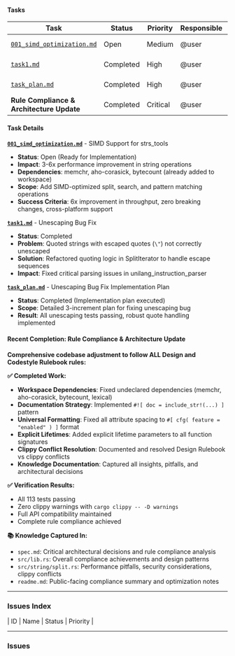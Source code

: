#### Tasks

| Task | Status | Priority | Responsible | Date |
|---|---|---|---|---|
| [`001_simd_optimization.md`](./001_simd_optimization.md) | Open | Medium | @user | 2025-08-05 |
| [`task1.md`](./task1.md) | Completed | High | @user | 2025-07-13 |  
| [`task_plan.md`](./task_plan.md) | Completed | High | @user | 2025-07-19 |
| **Rule Compliance & Architecture Update** | Completed | Critical | @user | 2025-08-05 |

#### Task Details

**[`001_simd_optimization.md`](./001_simd_optimization.md)** - SIMD Support for strs_tools
- **Status**: Open (Ready for Implementation)
- **Impact**: 3-6x performance improvement in string operations
- **Dependencies**: memchr, aho-corasick, bytecount (already added to workspace)
- **Scope**: Add SIMD-optimized split, search, and pattern matching operations
- **Success Criteria**: 6x improvement in throughput, zero breaking changes, cross-platform support

**[`task1.md`](./task1.md)** - Unescaping Bug Fix
- **Status**: Completed
- **Problem**: Quoted strings with escaped quotes (`\"`) not correctly unescaped  
- **Solution**: Refactored quoting logic in SplitIterator to handle escape sequences
- **Impact**: Fixed critical parsing issues in unilang_instruction_parser

**[`task_plan.md`](./task_plan.md)** - Unescaping Bug Fix Implementation Plan
- **Status**: Completed (Implementation plan executed)
- **Scope**: Detailed 3-increment plan for fixing unescaping bug
- **Result**: All unescaping tests passing, robust quote handling implemented

#### Recent Completion: Rule Compliance & Architecture Update

**Comprehensive codebase adjustment to follow ALL Design and Codestyle Rulebook rules:**

**✅ Completed Work:**
- **Workspace Dependencies**: Fixed undeclared dependencies (memchr, aho-corasick, bytecount, lexical)
- **Documentation Strategy**: Implemented `#![ doc = include_str!(...) ]` pattern  
- **Universal Formatting**: Fixed all attribute spacing to `#[ cfg( feature = "enabled" ) ]` format
- **Explicit Lifetimes**: Added explicit lifetime parameters to all function signatures
- **Clippy Conflict Resolution**: Documented and resolved Design Rulebook vs clippy conflicts
- **Knowledge Documentation**: Captured all insights, pitfalls, and architectural decisions

**✅ Verification Results:**
- All 113 tests passing
- Zero clippy warnings with `cargo clippy -- -D warnings`
- Full API compatibility maintained
- Complete rule compliance achieved

**📚 Knowledge Captured In:**
- `spec.md`: Critical architectural decisions and rule compliance analysis
- `src/lib.rs`: Overall compliance achievements and design patterns  
- `src/string/split.rs`: Performance pitfalls, security considerations, clippy conflicts
- `readme.md`: Public-facing compliance summary and optimization notes

---

### Issues Index

| ID | Name | Status | Priority |

---

### Issues